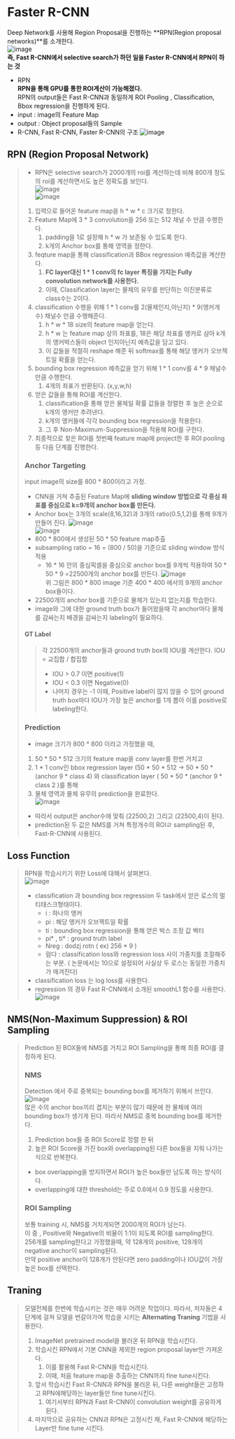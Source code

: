 # Faster R-CNN
Deep Network를 사용해 Region Proposal을 진행하는 **RPN(Region proposal networks)**를 소개한다.\
![image](https://user-images.githubusercontent.com/70633080/103259626-8ac99980-49dd-11eb-8837-4053dc070d08.png)\
**즉, Fast R-CNN에서 selective search가 하던 일을 Faster R-CNN에서 RPN이 하는 것**
- RPN\
**RPN을 통해 GPU를 통한 ROI계산이 가능해졌다.**\
RPN의 output들은 Fast R-CNN과 동일하게 ROI Pooling , Classification, Bbox regression을 진행하게 된다.
- input :  image의 Feature Map
- output : Object proposal들의 Sample
- R-CNN, Fast R-CNN, Faster R-CNN의 구조
![image](https://user-images.githubusercontent.com/70633080/103259764-1cd1a200-49de-11eb-8f5c-03373675e31d.png)
## RPN (Region Proposal Network)
> - RPN은 selective search가 2000개의 roi를 계산하는데 비해 800개 정도의 roi를 계산하면서도 높은 정확도를 보인다.\
> ![image](https://user-images.githubusercontent.com/70633080/103259872-9073af00-49de-11eb-895e-67a90fd0fdc2.png)\
> ![image](https://user-images.githubusercontent.com/70633080/103336435-8378bd80-4abb-11eb-8d13-6beda97effc1.png)
> 1. 입력으로 들어온 feature map을 h * w * c 크기로 정한다.
> 2. Feature Map에 3 * 3 convolution을 256 또는 512 채널 수 만큼 수행한다. 
>     1. padding을 1로 설정해 h * w 가 보존될 수 있도록 한다.
>     2. k개의 Anchor box를 통해 영역을 정한다.
> 3. feqture map을 통해 classification과 BBox regression 예측값을 계산한다.
>     1. **FC layer대신 1 * 1 conv의 fc layer 특징을 가지는 Fully convolution network를 사용한다.**
>     2. 이때, Classification layer는 물체의 유무를 판단하는 이진분류로 class수는 2이다.
> 4. classification 수행을 위해 1 * 1 conv를 2(물체인지,아닌지) * 9(앵커개수) 채널수 만큼 수행해준다.
>     1. h * w * 18 size의 feature map을 얻는다.
>     2. h * w 는 feature map 상의 좌표를, 18은 해당 좌표를 앵커로 삼아 k개의 앵커박스들이 object 인지아닌지 예측값을 담고 있다.
>     3. 이 값들을 적절히 reshape 해준 뒤 softmax를 통해 해당 앵커가 오브젝트일 확률을 얻는다.
> 5. bounding box regression 예측값을 얻기 위해 1 * 1 conv를 4 * 9 채널수만큼 수행한다.
>     1. 4개의 좌표가 반환된다. (x,y,w,h)
> 6. 얻은 값들을 통해 ROI를 계산한다. 
>     1. classification을 통해 얻은 물체일 확률 값들을 정렬한 후 높은 순으로 k개의 앵커만 추려낸다.
>     2. k개의 앵커들에 각각 bounding box regression을 적용한다. 
>     3. 그 후 Non-Maximum-Suppression을 적용해 ROI를 구한다.
> 7. 최종적으로 찾은 ROI를 첫번째 feature map에 project한 후 ROI pooling등 다음 단계를 진행한다.
> ### Anchor Targeting
> input image의 size를 800 * 800이라고 가정.
> - CNN을 거쳐 추출된 Feature Map에 **sliding window 방법으로 각 중심 좌표를 중심으로 k=9개의 anchor box를 만든다.**
> - Anchor box는 3개의 scale(8,16,32)과 3개의 ratio(0.5,1,2)를 통해 9개가 만들어 진다.
> ![image](https://user-images.githubusercontent.com/70633080/103260098-adf54880-49df-11eb-9971-1a347f05401b.png)\
> ![image](https://user-images.githubusercontent.com/70633080/103260131-ded57d80-49df-11eb-91e1-3c3edd67c512.png)
> - 800 * 800에서 생성된 50 * 50 feature map추출
> - subsampling ratio = 16 = (800 / 50)을 기준으로 sliding window 방식적용
>     - 16 * 16 안의 중심픽셀을 중심으로 anchor box를 9개씩 적용하여 50 * 50 * 9 =22500개의 anchor box를 만든다.
> ![image](https://user-images.githubusercontent.com/70633080/103260257-5c998900-49e0-11eb-815f-1327b5a49b02.png)\
> 위 그림은 800 * 800 image 기준 400 * 400 에서의 9개의 anchor box들이다.
> - 22500개의 anchor box를 기준으로 물체가 있는지 없는지를 학습한다.
> - image와 그에 대한 ground truth box가 들어왔을때 각 anchor마다 물체를 감싸는지 배경을 감싸는지 labeling이 필요하다.
> #### GT Label
> > 각 22500개의 anchor들과 ground truth box의 IOU를 계산한다.
> > IOU = 교집합 / 합집합
> > - IOU > 0.7 이면 positive(1)
> > - IOU < 0.3 이면 Negative(0)
> > - 나머지 경우는 -1
> > 이때, Positive label이 많지 않을 수 있어 ground truth box마다 IOU가 가장 높은 anchor를 1개 뽑아 이를 positive로 labeling한다.
>
> ### Prediction
> - image 크기가 800 * 800 이라고 가정했을 때,
> 1. 50 * 50 * 512 크기의 feature map을 conv layer를 한번 거치고 
> 2. 1 * 1 conv인 bbox regression layer (50 * 50 * 512 -> 50 * 50 * (anchor 9 * class 4) 와 classification layer ( 50 * 50 * (anchor 9 * class 2 )를 통해 
> 3. 물체 영역과 물체 유무의 prediction을 완료한다.\
> ![image](https://user-images.githubusercontent.com/70633080/103343358-40c0e080-4acf-11eb-97e3-279b3b0f3988.png)
> - 따라서 output은 anchor수에 맞춰 (22500,2) 그리고 (22500,4)이 된다.
> - prediction된 두 값은 NMS를 거쳐 특정개수의 ROIㄹ sampling된 후, Fast-R-CNN에 사용된다.
## Loss Function
> RPN을 학습시키기 위한 Loss에 대해서 살펴본다.\
> ![image](https://user-images.githubusercontent.com/70633080/103339449-c25f4100-4ac4-11eb-8ff0-66fa4e7f5697.png)
> - classification 과 bounding box regression 두 task에서 얻은 로스의 멀티태스크형태이다.
>     - i : 하나의 앵커
>     - pi : 해당 앵커가 오브젝트일 확률
>     - ti : bounding box regression을 통해 얻은 박스 조정 값 벡터
>     - pi* , ti* : ground truth label
>     - Nreg : dodzj rotn ( ex) 256 * 9 ) 
>     - 람다 : classification loss와 regression loss 사이 가중치를 조절해주는 부분. ( 논문에서는 10으로 설정되어 사실상 두 로스는 동일한 가중치가 매겨진다)
> - classification loss 는 log loss를 사용한다.
> - regression 의 경우 Fast R-CNN에서 소개된 smoothL1 함수를 사용한다.\
> ![image](https://user-images.githubusercontent.com/70633080/103339677-59c49400-4ac5-11eb-864d-5d389cc30cb4.png)

## NMS(Non-Maximum Suppression) & ROI Sampling
> Prediction 된 BOX들에 NMS를 거치고 ROI Sampling을 통해 최종 ROI를 결정하게 된다.
> ### NMS
> Detection 에서 주로 중복되는 bounding box를 제거하기 위해서 쓰인다.\
> ![image](https://user-images.githubusercontent.com/70633080/103343895-7b774880-4ad0-11eb-99ce-18fbafca0961.png)\
> 많은 수의 anchor box끼리 겹치는 부분이 많기 때문에 한 물체에 여러 bounding box가 생기게 된다. 따라서 NMS로 중복 bounding box를 제거한다.
> 1. Prediction box들 중 ROI Score로 정렬 한 뒤
> 2. 높은 ROI Score을 가진 box와 overlapping된 다른 box들을 지워 나가는 식으로 반복한다.
> - box overlapping을 방지하면서 ROI가 높은 box들만 남도록 하는 방식이다.
> - overlapping에 대한 threshold는 주로 0.6에서 0.9 정도를 사용한다.
> ### ROI Sampling
> 보통 training 시, NMS를 거치게되면 2000개의 ROI가 남는다.\
> 이 중 , Positive와 Negative의 비율이 1:1이 되도록 ROI를 sampling한다.\
> 256개를 sampling한다고 가정했을때, 약 128개의 positive, 128개의 negative anchor이 sampling된다.\
> 만약 positive anchor이 128개가 안된다면 zero padding이나 IOU값이 가장 높은 box를 선택한다.
## Traning
> 모델전체를 한번에 학습시키는 것은 매우 어려운 작업이다. 따라서, 저자들은 4단계에 걸쳐 모델을 번갈아가며 학습을 시키는 **Alternating Traning** 기법을 사용한다.
> 1. ImageNet pretrained model을 불러온 뒤 RPN을 학습시킨다.
> 2. 학습시킨 RPN에서 기본 CNN을 제외한 region proposal layer만 가져온다. 
>     1. 이를 활용해 Fast R-CNN을 학습시킨다. 
>     2. 이때, 처음 feature map을 추출하는 CNN까지 fine tune시킨다.
> 3. 앞서 학습시킨 Fast R-CNN과 RPN을 불러온 뒤, 다른 weight들은 고정하고 RPN에해당하는 layer들만 fine tune시킨다.
>     1. 여기서부터 RPN과 Fast R-CNN이 convolution weight를 공유하게 된다.
> 4. 마지막으로 공유하는 CNN과 RPN은 고정시킨 채, Fast R-CNN에 해당하는 Layer만 fine tune 시킨다.
